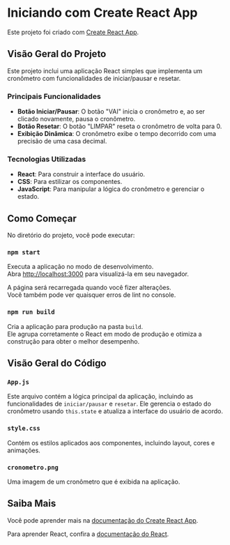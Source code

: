 # Iniciando com Create React App

Este projeto foi criado com [Create React App](https://github.com/facebook/create-react-app).

## Visão Geral do Projeto

Este projeto inclui uma aplicação React simples que implementa um cronômetro com funcionalidades de iniciar/pausar e resetar.

### Principais Funcionalidades

- **Botão Iniciar/Pausar**: O botão "VAI" inicia o cronômetro e, ao ser clicado novamente, pausa o cronômetro.
- **Botão Resetar**: O botão "LIMPAR" reseta o cronômetro de volta para 0.
- **Exibição Dinâmica**: O cronômetro exibe o tempo decorrido com uma precisão de uma casa decimal.

### Tecnologias Utilizadas

- **React**: Para construir a interface do usuário.
- **CSS**: Para estilizar os componentes.
- **JavaScript**: Para manipular a lógica do cronômetro e gerenciar o estado.

## Como Começar

No diretório do projeto, você pode executar:

### `npm start`

Executa a aplicação no modo de desenvolvimento.\
Abra [http://localhost:3000](http://localhost:3000) para visualizá-la em seu navegador.

A página será recarregada quando você fizer alterações.\
Você também pode ver quaisquer erros de lint no console.

### `npm run build`

Cria a aplicação para produção na pasta `build`.\
Ele agrupa corretamente o React em modo de produção e otimiza a construção para obter o melhor desempenho.

## Visão Geral do Código

### `App.js`

Este arquivo contém a lógica principal da aplicação, incluindo as funcionalidades de `iniciar/pausar` e `resetar`. Ele gerencia o estado do cronômetro usando `this.state` e atualiza a interface do usuário de acordo.

### `style.css`

Contém os estilos aplicados aos componentes, incluindo layout, cores e animações.

### `cronometro.png`

Uma imagem de um cronômetro que é exibida na aplicação.

## Saiba Mais

Você pode aprender mais na [documentação do Create React App](https://facebook.github.io/create-react-app/docs/getting-started).

Para aprender React, confira a [documentação do React](https://reactjs.org/).
